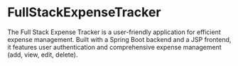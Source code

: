# FullStackExpenseTracker
The Full Stack Expense Tracker is a user-friendly application for efficient expense management. Built with a Spring Boot backend and a JSP frontend, it features user authentication and comprehensive expense management (add, view, edit, delete).
